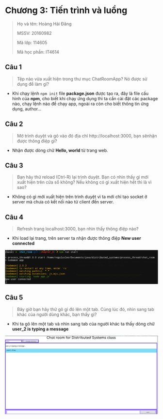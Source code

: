 # Chương 3: Tiến trình và luồng 

> Họ và tên: Hoàng Hải Đăng
>
> MSSV: 20160982
>
> Mã lớp: 114605
>
> Mã học phần: IT4614

## Câu 1

> Tệp nào vừa xuất hiện trong thư mục ChatRoomApp? Nó được sử dụng để làm gì?

- Khi chạy lệnh `npm init` file __package.json__ được tạo ra, đây là file cấu hình của __npm__, cho biết khi chạy ứng dụng thì ta cần cài đặt các package nào, chạy lệnh nào để chạy app, ngoài ra còn cho biết thông tin ứng dụng, author...

## Câu 2

> Mở trình duyệt và gõ vào đó địa chỉ http://localhost:3000, bạn sẽnhận được thông điệp gì?

- Nhận được dòng chữ __Hello, world__ từ trang web.

## Câu 3

> Bạn hãy thử reload (Ctrl-R) lại trình duyệt. Bạn có nhìn thấy gì mới xuất hiện trên cửa sổ không? Nếu không có gì xuất hiện hết thì là vì sao?

- Không có gì mới xuất hiện trên trình duyệt vì ta mới chỉ tạo socket ở server mà chưa có kết nối nào từ client đến server.

## Câu 4

> Refresh trang localhost:3000, bạn nhìn thấy thông điệp nào?

- Khi load lại trang, trên server ta nhận được thông điệp __New user connected__

![](https://raw.githubusercontent.com/danghh-1998/distributed_systems/chapter_3/process_thread/images/new_user_connected.png)

## Câu 5

> Bây giờ bạn hãy thử gõ gì đó lên một tab. Cùng lúc đó, nhìn sang tab khác của người dùng khác, bạn thấy gì?

- Khi ta gõ lên một tab và nhìn sang tab của người khác ta thấy dòng chữ __user_2 is typing a message__

![](https://raw.githubusercontent.com/danghh-1998/distributed_systems/chapter_3/process_thread/images/typing.png)